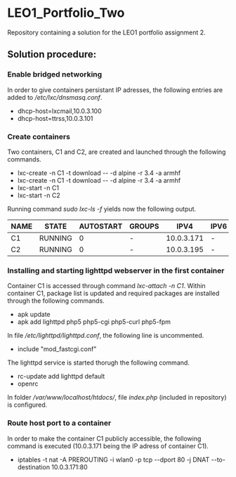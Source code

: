# LEO1_Portfolio_Two
Repository containing a solution for the LEO1 portfolio assignment 2.


## Solution procedure:

### Enable bridged networking
In order to give containers persistant IP adresses, the following entries are added to */etc/lxc/dnsmasq.conf*.
* dhcp-host=lxcmail,10.0.3.100
* dhcp-host=ttrss,10.0.3.101

### Create containers
Two containers, C1 and C2, are created and launched through the following commands.
* lxc-create -n C1 -t download -- -d alpine -r 3.4 -a armhf
* lxc-create -n C1 -t download -- -d alpine -r 3.4 -a armhf
* lxc-start -n C1
* lxc-start -n C2

Running command *sudo lxc-ls -f* yields now the following output.

| NAME | STATE   | AUTOSTART | GROUPS | IPV4       | IPV6 |
|------|---------|-----------|--------|------------|------|
| C1   | RUNNING | 0         | -      | 10.0.3.171 | -    |
| C2   | RUNNING | 0         | -      | 10.0.3.195 | -    |
  

### Installing and starting lighttpd webserver in the first container
Container C1 is accessed through command *lxc-attach -n C1*. Within container C1, package list is updated and required packages are installed through the following commands.
* apk update
* apk add lighttpd php5 php5-cgi php5-curl php5-fpm

In file */etc/lighttpd/lighttpd.conf*, the following line is uncommented.
* include "mod_fastcgi.conf"

The lighttpd service is started thorugh the following command.
* rc-update add lighttpd default
* openrc

In folder */var/www/localhost/htdocs/*, file *index.php* (included in repository) is configured.


### Route host port to a container
In order to make the container C1 publicly accessible, the following command is executed (10.0.3.171 being the IP adress of container C1).
* iptables -t nat -A PREROUTING -i wlan0 -p tcp --dport 80 -j DNAT --to-destination 10.0.3.171:80


